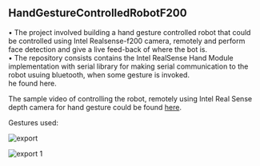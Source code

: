 
## HandGestureControlledRobotF200

•	The project involved building a hand gesture controlled robot that could be controlled using Intel Realsense-f200 camera, remotely and perform face detection and give a live feed-back of where the bot is.<br />
• The repository consists contains the Intel RealSense Hand Module implementation with serial library for making serial communication to the robot usuing bluetooth, when some gesture is invoked.<br />he found here.<br />

The sample video of controlling the robot, remotely using Intel Real Sense depth camera for hand gesture could be found [here](https://drive.google.com/a/iitgn.ac.in/file/d/1ooGK0FUm74718BzPE_72XB8tIKeINtKq/view?usp=sharing).


Gestures used:<br />



![export](https://user-images.githubusercontent.com/26172160/49340424-9662fe80-f665-11e8-925b-ce95cb46888a.png)

![export 1](https://user-images.githubusercontent.com/26172160/49340423-95ca6800-f665-11e8-853e-b2a1a7bd1d6e.png)
